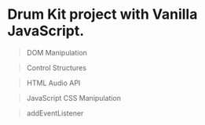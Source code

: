 # Drum Kit project with Vanilla JavaScript.

>DOM Manipulation

>Control Structures

>HTML Audio API

>JavaScript CSS Manipulation

>addEventListener
